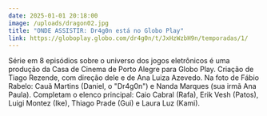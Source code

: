 ```yaml
---
date: 2025-01-01 20:18:00
image: /uploads/dragon02.jpg
title: "ONDE ASSISTIR: Dr4g0n está no Globo Play"
link: https://globoplay.globo.com/dr4g0n/t/JxHzWzbH9n/temporadas/1/
---
```

S﻿érie em 8 episódios sobre o universo dos jogos eletrônicos é uma produção da Casa de Cinema de Porto Alegre para Globo Play. Criação de Tiago Rezende, com direção dele e de Ana Luiza Azevedo. Na foto de Fábio Rabelo: Cauã Martins (Daniel, o "Dr4g0n") e Nanda Marques (sua irmã Ana Paula). Completam o elenco principal: Caio Cabral (Rafa),  Erik Vesh (Patos), Luigi Montez (Ike), Thiago Prade (Gui) e Laura Luz (Kami).
